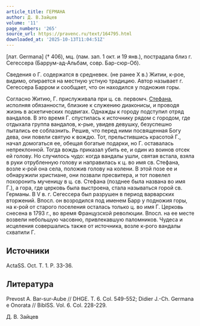 ```yaml
---
article_title: ГЕРМАНА
author: Д. В.Зайцев
volume: '11'
page_numbers: '265'
source_url: https://pravenc.ru/text/164795.html
downloaded_at: '2025-10-13T11:04:51Z'
---
```


[лат. Germana] († 406), мц. (пам. зап. 1 окт. и 19 янв.), пострадала близ г. Сегессера (Баррум-ад-Альбам, совр. Бар-сюр-Об).

Сведения о Г. содержатся в средневек. (не ранее X в.) Житии, к-рое, видимо, опирается на местную устную традицию. Автор называет г. Сегессера Барром и сообщает, что он находился у подножия горы.

Согласно Житию, Г. прислуживала при ц. св. первомч. [Стефана](https://pravenc.ru/text/Стефан.html), исполняя обязанности, близкие к служению диаконисы, и проводя жизнь в аскетических подвигах. Однажды к городу подступил отряд вандалов. В это время Г. спустилась к источнику рядом с городом, где отдыхала группа вандалов, к-рые, увидев девушку, безуспешно пытались ее соблазнить. Решив, что перед ними посвященная Богу дева, они повели святую к вождю. Тот, прельстившись красотой Г., начал домогаться ее, обещая богатые подарки, но Г. оставалась непреклонной. Тогда вождь приказал убить ее, и один из воинов отсек ей голову. Но случилось чудо: когда вандалы ушли, святая встала, взяла в руки отрубленную голову и направилась к ц. во имя св. Стефана, возле к-рой она села, положив голову на колени. В этой позе ее и обнаружили христиане, они позвали пресвитера, и тот повелел похоронить мученицу в ц. св. Стефана (позднее была названа во имя Г.), а гора, где церковь была выстроена, стала называться горой св. Германы. В V в. г. Сегессера был разрушен в период варварских вторжений. Впосл. он возродился под именем Барр у подножия горы, на к-рой от старого поселения осталась только ц. во имя Г. Церковь снесена в 1793 г., во время Французской революции. Впосл. на ее месте возвели небольшую часовню, привлекавшую паломников. Чудеса и исцеления совершались также от источника, возле к-рого вандалы схватили Г.

## Источники

ActaSS. Oct. T. 1. P. 33-36.

## Литература

Prevost A. Bar-sur-Aube // DHGE. T. 6. Col. 549-552; Didier J.-Ch. Germana e Onorata // BiblSS. Vol. 6. Col. 228-229.

Д. В.  Зайцев
